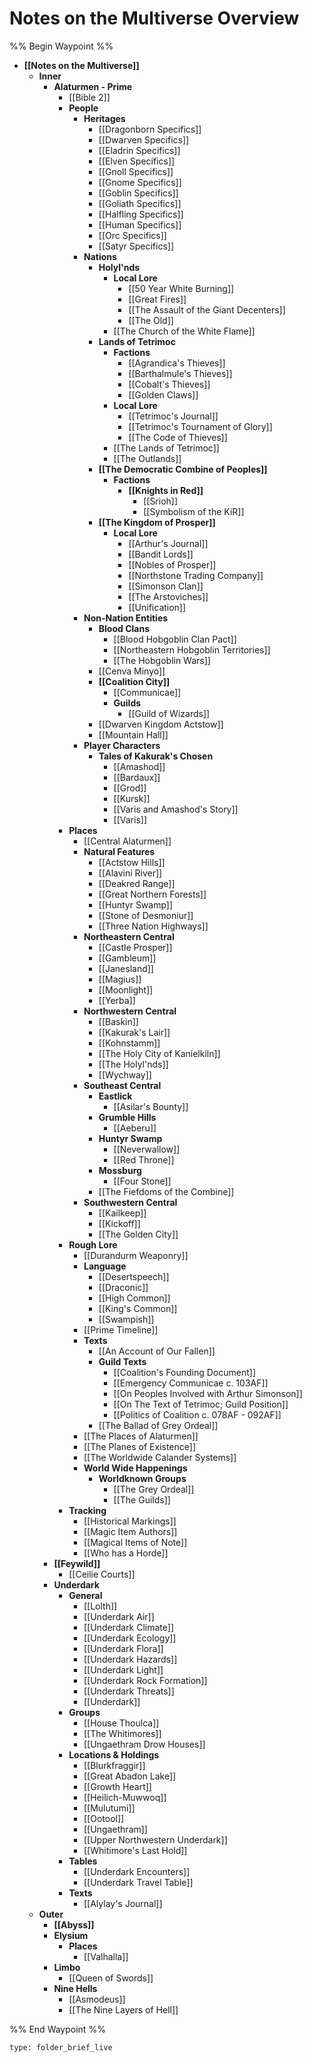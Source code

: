 # Notes on the Multiverse Overview
%% Begin Waypoint %%
- **[[Notes on the Multiverse]]**
	- **Inner**
		- **Alaturmen - Prime**
			- [[Bible 2]]
			- **People**
				- **Heritages**
					- [[Dragonborn Specifics]]
					- [[Dwarven Specifics]]
					- [[Eladrin Specifics]]
					- [[Elven Specifics]]
					- [[Gnoll Specifics]]
					- [[Gnome Specifics]]
					- [[Goblin Specifics]]
					- [[Goliath Specifics]]
					- [[Halfling Specifics]]
					- [[Human Specifics]]
					- [[Orc Specifics]]
					- [[Satyr Specifics]]
				- **Nations**
					- **Holyl'nds**
						- **Local Lore**
							- [[50 Year White Burning]]
							- [[Great Fires]]
							- [[The Assault of the Giant Decenters]]
							- [[The Old]]
						- [[The Church of the White Flame]]
					- **Lands of Tetrimoc**
						- **Factions**
							- [[Agrandica's Thieves]]
							- [[Barthalmule's Thieves]]
							- [[Cobalt's Thieves]]
							- [[Golden Claws]]
						- **Local Lore**
							- [[Tetrimoc's Journal]]
							- [[Tetrimoc's Tournament of Glory]]
							- [[The Code of Thieves]]
						- [[The Lands of Tetrimoc]]
						- [[The Outlands]]
					- **[[The Democratic Combine of Peoples]]**
						- **Factions**
							- **[[Knights in Red]]**
								- [[Srioh]]
								- [[Symbolism of the KiR]]
					- **[[The Kingdom of Prosper]]**
						- **Local Lore**
							- [[Arthur's Journal]]
							- [[Bandit Lords]]
							- [[Nobles of Prosper]]
							- [[Northstone Trading Company]]
							- [[Simonson Clan]]
							- [[The Arstoviches]]
							- [[Unification]]
				- **Non-Nation Entities**
					- **Blood Clans**
						- [[Blood Hobgoblin Clan Pact]]
						- [[Northeastern Hobgoblin Territories]]
						- [[The Hobgoblin Wars]]
					- [[Cenva Minyo]]
					- **[[Coalition City]]**
						- [[Communicae]]
						- **Guilds**
							- [[Guild of Wizards]]
					- [[Dwarven Kingdom Actstow]]
					- [[Mountain Hall]]
				- **Player Characters**
					- **Tales of Kakurak's Chosen**
						- [[Amashod]]
						- [[Bardaux]]
						- [[Grod]]
						- [[Kursk]]
						- [[Varis and Amashod's Story]]
						- [[Varis]]
			- **Places**
				- [[Central Alaturmen]]
				- **Natural Features**
					- [[Actstow Hills]]
					- [[Alavini River]]
					- [[Deakred Range]]
					- [[Great Northern Forests]]
					- [[Huntyr Swamp]]
					- [[Stone of Desmoniur]]
					- [[Three Nation Highways]]
				- **Northeastern Central**
					- [[Castle Prosper]]
					- [[Gambleum]]
					- [[Janesland]]
					- [[Magius]]
					- [[Moonlight]]
					- [[Yerba]]
				- **Northwestern Central**
					- [[Baskin]]
					- [[Kakurak's Lair]]
					- [[Kohnstamm]]
					- [[The Holy City of Kanielkiln]]
					- [[The Holyl'nds]]
					- [[Wychway]]
				- **Southeast Central**
					- **Eastlick**
						- [[Asilar's Bounty]]
					- **Grumble Hills**
						- [[Aeberu]]
					- **Huntyr Swamp**
						- [[Neverwallow]]
						- [[Red Throne]]
					- **Mossburg**
						- [[Four Stone]]
					- [[The Fiefdoms of the Combine]]
				- **Southwestern Central**
					- [[Kailkeep]]
					- [[Kickoff]]
					- [[The Golden City]]
			- **Rough Lore**
				- [[Durandurm Weaponry]]
				- **Language**
					- [[Desertspeech]]
					- [[Draconic]]
					- [[High Common]]
					- [[King's Common]]
					- [[Swampish]]
				- [[Prime Timeline]]
				- **Texts**
					- [[An Account of Our Fallen]]
					- **Guild Texts**
						- [[Coalition's Founding Document]]
						- [[Emergency Communicae c. 103AF]]
						- [[On Peoples Involved with Arthur Simonson]]
						- [[On The Text of Tetrimoc; Guild Position]]
						- [[Politics of Coalition c. 078AF - 092AF]]
					- [[The Ballad of Grey Ordeal]]
				- [[The Places of Alaturmen]]
				- [[The Planes of Existence]]
				- [[The Worldwide Calander Systems]]
				- **World Wide Happenings**
					- **Worldknown Groups**
						- [[The Grey Ordeal]]
						- [[The Guilds]]
			- **Tracking**
				- [[Historical Markings]]
				- [[Magic Item Authors]]
				- [[Magical Items of Note]]
				- [[Who has a Horde]]
		- **[[Feywild]]**
			- [[Ceilie Courts]]
		- **Underdark**
			- **General**
				- [[Lolth]]
				- [[Underdark Air]]
				- [[Underdark Climate]]
				- [[Underdark Ecology]]
				- [[Underdark Flora]]
				- [[Underdark Hazards]]
				- [[Underdark Light]]
				- [[Underdark Rock Formation]]
				- [[Underdark Threats]]
				- [[Underdark]]
			- **Groups**
				- [[House Thoulca]]
				- [[The Whitimores]]
				- [[Ungaethram Drow Houses]]
			- **Locations & Holdings**
				- [[Blurkfraggir]]
				- [[Great Abadon Lake]]
				- [[Growth Heart]]
				- [[Heilich-Muwwoq]]
				- [[Mulutumi]]
				- [[Ootool]]
				- [[Ungaethram]]
				- [[Upper Northwestern Underdark]]
				- [[Whitimore's Last Hold]]
			- **Tables**
				- [[Underdark Encounters]]
				- [[Underdark Travel Table]]
			- **Texts**
				- [[Alylay's Journal]]
	- **Outer**
		- **[[Abyss]]**
		- **Elysium**
			- **Places**
				- [[Valhalla]]
		- **Limbo**
			- [[Queen of Swords]]
		- **Nine Hells**
			- [[Asmodeus]]
			- [[The Nine Layers of Hell]]

%% End Waypoint %%
 
```ccard
type: folder_brief_live
```
 
